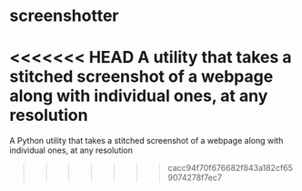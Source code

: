 # screenshotter

<<<<<<< HEAD
A utility that takes a stitched screenshot of a webpage along with individual ones, at any resolution
=======
A Python utility that takes a stitched screenshot of a webpage along with individual ones, at any resolution
>>>>>>> cacc94f70f676682f843a182cf659074278f7ec7
